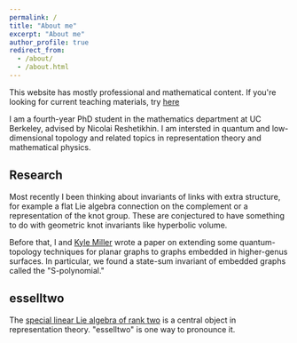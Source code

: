 ```yaml
---
permalink: /
title: "About me"
excerpt: "About me"
author_profile: true
redirect_from: 
  - /about/
  - /about.html
---
```


This website has mostly professional and mathematical content.
If you're looking for current teaching materials, try [here](http://math.berkeley.edu/~cmcs/)

I am a fourth-year PhD student in the mathematics department at UC Berkeley, advised by Nicolai Reshetikhin.
I am intersted in quantum and low-dimensional topology and related topics in representation theory and mathematical physics.

## Research
Most recently I been thinking about invariants of links with extra structure, for example a flat Lie algebra connection on the complement or a representation of the knot group.
These are conjectured to have something to do with geometric knot invariants like hyperbolic volume.

Before that, I and [Kyle Miller](math.berkeley.edu/~kmill) wrote a paper on extending some quantum-topology techniques for planar graphs to graphs embedded in higher-genus surfaces.
In particular, we found a state-sum invariant of embedded graphs called the "S-polynomial."

## esselltwo
The [special linear Lie algebra of rank two](https://en.wikipedia.org/wiki/Special_linear_Lie_algebra) is a central object in representation theory.
"esselltwo" is one way to pronounce it.